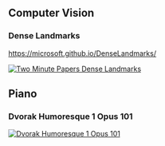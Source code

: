 ## Computer Vision

### Dense Landmarks

https://microsoft.github.io/DenseLandmarks/

[![Two Minute Papers Dense Landmarks](https://img.youtube.com/vi/6-FESfXHF5s/maxresdefault.jpg)](https://www.youtube.com/watch?v=6-FESfXHF5s)


## Piano

### Dvorak Humoresque 1 Opus 101

[![Dvorak Humoresque 1 Opus 101](https://img.youtube.com/vi/sUQS_Ln-j0o/maxresdefault.jpg)](https://www.youtube.com/watch?v=sUQS_Ln-j0o)
